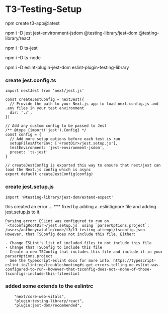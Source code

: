 # T3-Testing-Setup

npm create t3-app@latest

npm i -D jest jest-environment-jsdom @testing-library/jest-dom @testing-library/react

npm i -D ts-jest

npm i -D ts-node

npm i -D eslint-plugin-jest-dom eslint-plugin-testing-library

### create jest.config.ts

```
import nextJest from 'next/jest.js'

const createJestConfig = nextJest({
  // Provide the path to your Next.js app to load next.config.js and .env files in your test environment
  dir: './',
})

// Add any custom config to be passed to Jest
/** @type {import('jest').Config} */
const config = {
  // Add more setup options before each test is run
  setupFilesAfterEnv: ['<rootDir>/jest.setup.js'],
  testEnvironment: 'jest-environment-jsdom',
  preset: 'ts-jest'
}

// createJestConfig is exported this way to ensure that next/jest can load the Next.js config which is async
export default createJestConfig(config)
```

### create jest.setup.js

```
import '@testing-library/jest-dom/extend-expect'
```

this created an error ... \*\*\* fixed by adding a .eslintignore file and adding jest.setup.js to it.

```
Parsing error: ESLint was configured to run on `<tsconfigRootDir>/jest.setup.js` using `parserOptions.project`: /users/anthonycatullo/code/t3/t3-testing-attempt/tsconfig.json
However, that TSConfig does not include this file. Either:

- Change ESLint's list of included files to not include this file
- Change that TSConfig to include this file
- Create a new TSConfig that includes this file and include it in your parserOptions.project
  See the typescript-eslint docs for more info: https://typescript-eslint.io/linting/troubleshooting#i-get-errors-telling-me-eslint-was-configured-to-run--however-that-tsconfig-does-not--none-of-those-tsconfigs-include-this-fileeslint

```

### added some extends to the eslintrc

```
    "next/core-web-vitals",
    "plugin:testing-library/react",
    "plugin:jest-dom/recommended",
```
